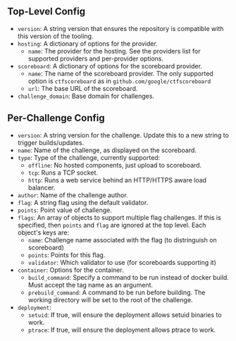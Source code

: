 ## Top-Level Config

* `version`: A string version that ensures the repository is compatible with
  this version of the tooling.
* `hosting`: A dictionary of options for the provider.
  * `name`: The provider for the hosting.  See the providers list for
    supported providers and per-provider options.
* `scoreboard`: A dictionary of options for the scoreboard provider.
  * `name`: The name of the scoreboard provider.  The only supported option is
    `ctfscoreboard` as in `github.com/google/ctfscoreboard`
  * `url`: The base URL of the scoreboard.
* `challenge_domain`: Base domain for challenges.

## Per-Challenge Config

* `version`: A string version for the challenge.  Update this to a new string
  to trigger builds/updates.
* `name`: Name of the challenge, as displayed on the scoreboard.
* `type`: Type of the challenge, currently supported:
  * `offline`: No hosted components, just upload to scoreboard.
  * `tcp`: Runs a TCP socket.
  * `http`: Runs a web service behind an HTTP/HTTPS aware load balancer.
* `author`: Name of the challenge author.
* `flag`: A string flag using the default validator.
* `points`: Point value of challenge.
* `flags`: An array of objects to support multiple flag challenges.  If this is
  specified, then `points` and `flag` are ignored at the top level. Each
  object's keys are:
  * `name`: Challenge name associated with the flag (to distringuish on
    scoreboard)
  * `points`: Points for this flag.
  * `validator`: Which validator to use (for scoreboards supporting it)
* `container`: Options for the container.
  * `build_command`: Specify a command to be run instead of docker build.  Must
    accept the tag name as an argument.
  * `prebuild_command`: A command to be run before building.  The working
    directory will be set to the root of the challenge.
* `deployment`:
  * `setuid`: If true, will ensure the deployment allows setuid binaries to
    work.
  * `ptrace`: If true, will ensure the deployment allows ptrace to work.
